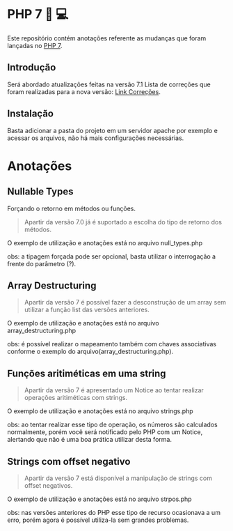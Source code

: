 # PHP 7 :elephant: :computer: 

Este repositório contém anotações referente as mudanças que foram lançadas no [PHP 7](http://php.net).



## Introdução

Será abordado atualizações feitas na versão 7.1
Lista de correções que foram realizadas para a nova versão: [Link Correções](http://www.php.net/ChangeLog-7.php#7.1.15).

## Instalação
Basta adicionar a pasta do projeto em um servidor apache por exemplo e acessar os arquivos, não há mais configurações necessárias.

# Anotações

## Nullable Types

Forçando o retorno em métodos ou funções.

> Apartir da versão 7.0 já é suportado a escolha do tipo de retorno dos métodos.

O exemplo de utilização e anotações está no arquivo null_types.php

obs: a tipagem forçada pode ser opcional, basta utilizar o interrogação a frente do parâmetro (?).

## Array Destructuring

> Apartir da versão 7 é possível fazer a desconstrução de um array sem utilizar a função list das versões anteriores.

O exemplo de utilização e anotações está no arquivo array_destructuring.php

obs: é possível realizar o mapeamento também com chaves associativas conforme o exemplo do arquivo(array_destructuring.php).

## Funções aritiméticas em uma string

> Apartir da versão 7 é apresentado um Notice ao tentar realizar operações aritiméticas com strings.

O exemplo de utilização e anotações está no arquivo strings.php

obs: ao tentar realizar esse tipo de operação, os números são calculados normalmente, porém você será notificado pelo PHP com um Notice, alertando que não é uma boa prática utilizar desta forma.

## Strings com offset negativo

> Apartir da versão 7 está disponível a manipulação de strings com offset negativos.

O exemplo de utilização e anotações está no arquivo strpos.php

obs: nas versões anteriores do PHP esse tipo de recurso ocasionava a um erro, porém agora é possível utiliza-la sem grandes problemas.




